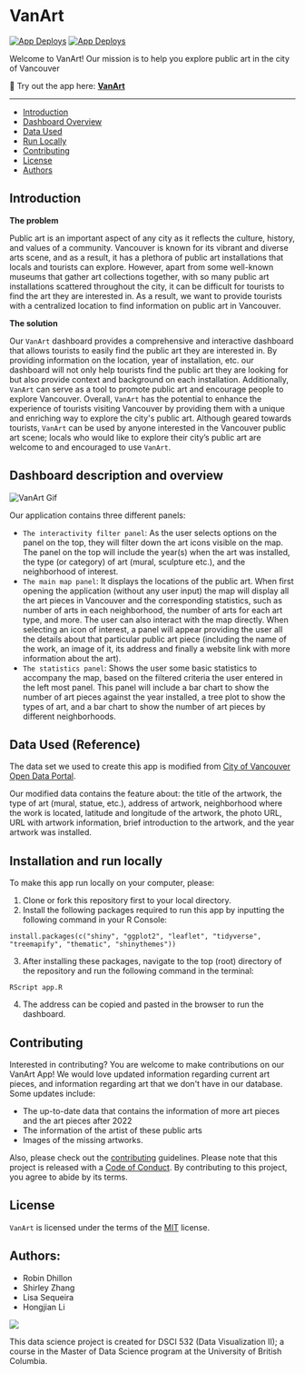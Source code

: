 # VanArt

<!-- badges: start -->
[![App Deploys](https://github.com/UBC-MDS/VanArt/actions/workflows/deploy-app.yaml/badge.svg)](https://github.com/UBC-MDS/VanArt/actions/workflows/deploy-app.yaml)
[![App Deploys](https://github.com/UBC-MDS/VanArt/actions/workflows/testing.yaml/badge.svg)](https://github.com/UBC-MDS/VanArt/actions/workflows/testing.yaml)
<!-- badges: end -->

Welcome to VanArt! Our mission is to help you explore public art in the city of Vancouver 

🎨 Try out the app here: **[VanArt](https://shlrley.shinyapps.io/VanArt/)** 

---

- [Introduction](#introduction)
- [Dashboard Overview](#dashboard-overview)
- [Data Used](#data-used)
- [Run Locally](#run-locally)
- [Contributing](#contributing)
- [License](#license)
- [Authors](#authors)


## Introduction

**The problem**

Public art is an important aspect of any city as it reflects the culture, history, and values of a community. Vancouver is known for its vibrant and diverse arts scene, and as a result, it has a plethora of public art installations that locals and tourists can explore. However, apart from some well-known museums that gather art collections together, with so many public art installations scattered throughout the city, it can be difficult for tourists to find the art they are interested in. As a result, we want to provide tourists with a centralized location to find information on public art in Vancouver.

**The solution**

Our `VanArt` dashboard provides a comprehensive and interactive dashboard that allows tourists to easily find the public art they are interested in. By providing information on the location, year of installation, etc. our dashboard will not only help tourists find the public art they are looking for but also provide context and background on each installation. Additionally, `VanArt` can serve as a tool to promote public art and encourage people to explore Vancouver. Overall, `VanArt` has the potential to enhance the experience of tourists visiting Vancouver by providing them with a unique and enriching way to explore the city's public art. Although geared towards tourists, `VanArt` can be used by anyone interested in the Vancouver public art scene; locals who would like to explore their city’s public art are welcome to and encouraged to use `VanArt`.


## Dashboard description and overview

![VanArt Gif](vanart.gif)

Our application contains three different panels:
-   `The interactivity filter panel`: As the user selects options on the panel on the top, 
    they will filter down the art icons visible on the map. The panel on the top will include 
    the year(s) when the art was installed, the type (or category) of art (mural, sculpture etc.), 
    and the neighborhood of interest. 
-   `The main map panel`: It displays the locations of the public art. When first opening the application 
    (without any user input) the map will display all the art pieces in Vancouver and the corresponding statistics, such as number of arts in each neighborhood, the number of arts for each art type, and more. The user can also 
    interact with the map directly. When selecting an icon of interest, a panel will appear providing 
    the user all the details about that particular public art piece (including the name of the work, 
    an image of it, its address and finally a website link with more information about the art).  
-   `The statistics panel`: Shows the user some basic statistics to accompany the map, based on the 
    filtered criteria the user entered in the left most panel. This panel will include a bar chart 
    to show the number of art pieces against the year installed, a tree plot to show the types of art, 
    and a bar chart to show the number of art pieces by different neighborhoods.

## Data Used (Reference)

The data set we used to create this app is modified from [City of Vancouver Open Data Portal](https://opendata.vancouver.ca/explore/dataset/public-art/export/).

Our modified data contains the feature about: the title of the artwork, the type of art (mural, statue, etc.), address of artwork, neighborhood where the work is located, latitude and longitude of the artwork, the photo URL, URL with artwork information, brief introduction to the artwork, and the year artwork was installed.


## Installation and run locally

To make this app run locally on your computer, please:

1. Clone or fork this repository first to your local directory.
2. Install the following packages required to run this app by inputting the following command in your R Console:
```{bash}
install.packages(c("shiny", "ggplot2", "leaflet", "tidyverse", "treemapify", "thematic", "shinythemes"))
```
3. After installing these packages, navigate to the top (root) directory of the repository and run the following command in the terminal:

```{bash}
RScript app.R
```

4. The address can be copied and pasted in the browser to run the dashboard. 

## Contributing

Interested in contributing? You are welcome to make contributions on our VanArt App! We would love updated information regarding current art pieces, and information regarding art that we don't have in our database. Some updates include:
-   The up-to-date data that contains the information of more art pieces and the art pieces after 2022
-   The information of the artist of these public arts
-   Images of the missing artworks.

Also, please check out the [contributing](CONTRIBUTING.md) guidelines. Please note that this project is released with a [Code of Conduct](CODE_OF_CONDUCT.md). By contributing to this project, you agree to abide by its terms.


## License

`VanArt` is licensed under the terms of the [MIT](LICENSE) license.

## Authors:

- Robin Dhillon
- Shirley Zhang
- Lisa Sequeira 
- Hongjian Li

<a href="https://github.com/UBC-MDS/VanArt/graphs/contributors">
  <img src="https://contrib.rocks/image?repo=UBC-MDS/VanArt&max=1000" />
</a>

This data science project is created for DSCI 532 (Data Visualization II); a course in the Master of Data Science program at the University of British Columbia.
